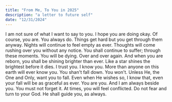```yaml
---
title: "From Me, To You in 2025"
description: "a letter to future self"
date: "12/31/2024"
---
```


I am not sure of what I want to say to you. I hope you are doing okay. Of course, you are. You always do. Things get hard but you get through them anyway. Nights will continue to feel empty as ever. Thoughts will come rushing over you without any notice. You shall continue to suffer; through these moments. You will be dying. Over and over again. And when you are reborn, you shall be shining brighter than ever. Like a star shines the brightest before it dies. I trust you. I know you. More than anyone on this earth will ever know you. You shan't fall down. You won't. Unless He, the One and Only, want you to fall. Even when He wishes so, I know that, even your fall will be as graceful as ever. You are you. And I am always beside you. You must not forget it. At times, you will feel conflicted. Do not fear and turn to your God. He shall guide you, as always.
